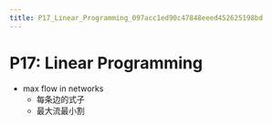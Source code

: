 ```yaml
---
title: P17_Linear_Programming_097acc1ed90c47848eeed452625198bd
---
```


# P17: Linear Programming

- max flow in networks
    - 每条边的式子
    - 最大流最小割